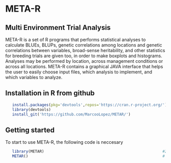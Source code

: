 # META-R
## Multi Environment Trial Analysis

META-R is a set of R programs that performs statistical analyses to calculate BLUEs, BLUPs, genetic correlations among locations and genetic correlations between variables, broad-sense heritability, and other statistics for breeding trials are given too, in order to make boxplots and histograms. Analyses may be performed by location, across management conditions or across all locations. META-R contains a graphical JAVA interface that helps the user to easily choose input files, which analysis to implement, and which variables to analyze. 

## Installation in R from github
```R
   install.packages(pkg='devtools',repos='https://cran.r-project.org/')  #1# install devtools
   library(devtools)                                                     #2# load the library
   install_git('https://github.com/MarcooLopez/METAR/')  
```

## Getting started
To start to use META-R, the following code is neccesary
```R
   library(METAR)                                                    #2# load the library
   METAR()                                                           # Open the interface
```
